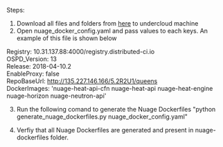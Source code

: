 Steps:

1. Download all files and folders from [here](https://github.mv.usa.alcatel.com/Integration/Nuage-OSPD-Dockerfiles/tree/master/nuage-ospd13-dockerfiles) to undercloud machine
2. Open nuage_docker_config.yaml and pass values to each keys. An example of this file is shown below

Registry: 10.31.137.88:4000/registry.distributed-ci.io   
OSPD_Version: 13   
Release: 2018-04-10.2   
EnableProxy: false   
RepoBaseUrl: http://135.227.146.166/5.2R2U1/queens   
DockerImages: 'nuage-heat-api-cfn nuage-heat-api nuage-heat-engine nuage-horizon nuage-neutron-api'    

3. Run the following comand to generate the Nuage Dockerfiles
"python generate_nuage_dockerfiles.py nuage_docker_config.yaml"

4. Verfiy that all Nuage Dockerfiles are generated and present in nuage-dockerfiles folder.
